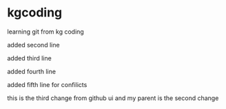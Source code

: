 # kgcoding
learning git from kg coding


added second line

added third line

added fourth line

added fifth line for confilicts

this is the third change from github ui and my parent is the second change